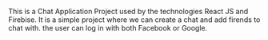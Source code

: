 This is a Chat Application Project used by the technologies React JS and Firebise.
It is a simple project where we can create a chat and add firends to chat with.
the user can log in with both Facebook or Google.
